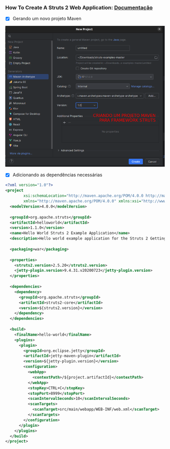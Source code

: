 ### How To Create A Struts 2 Web Application: [Documentação](https://struts.apache.org/getting-started/how-to-create-a-struts2-web-application)

* [x] Gerando um novo projeto Maven 

![STRUTS.png](resources/images/STRUTS.png)

* [x] Adicionando as dependências necessárias

```xml
<?xml version="1.0"?>
<project
        xsi:schemaLocation="http://maven.apache.org/POM/4.0.0 http://maven.apache.org/xsd/maven-4.0.0.xsd"
        xmlns="http://maven.apache.org/POM/4.0.0" xmlns:xsi="http://www.w3.org/2001/XMLSchema-instance">
  <modelVersion>4.0.0</modelVersion>

  <groupId>org.apache.struts</groupId>
  <artifactId>helloworld</artifactId>
  <version>1.1.0</version>
  <name>Hello World Struts 2 Example Application</name>
  <description>Hello world example application for the Struts 2 Getting Started tutorials</description>

  <packaging>war</packaging>

  <properties>
    <struts2.version>2.5.20</struts2.version>
    <jetty-plugin.version>9.4.31.v20200723</jetty-plugin.version>
  </properties>

  <dependencies>
    <dependency>
      <groupId>org.apache.struts</groupId>
      <artifactId>struts2-core</artifactId>
      <version>${struts2.version}</version>
    </dependency>
  </dependencies>

  <build>
    <finalName>hello-world</finalName>
    <plugins>
      <plugin>
        <groupId>org.eclipse.jetty</groupId>
        <artifactId>jetty-maven-plugin</artifactId>
        <version>${jetty-plugin.version}</version>
        <configuration>
          <webApp>
            <contextPath>/${project.artifactId}</contextPath>
          </webApp>
          <stopKey>CTRL+C</stopKey>
          <stopPort>8999</stopPort>
          <scanIntervalSeconds>10</scanIntervalSeconds>
          <scanTargets>
            <scanTarget>src/main/webapp/WEB-INF/web.xml</scanTarget>
          </scanTargets>
        </configuration>
      </plugin>
    </plugins>
  </build>
</project>
```
